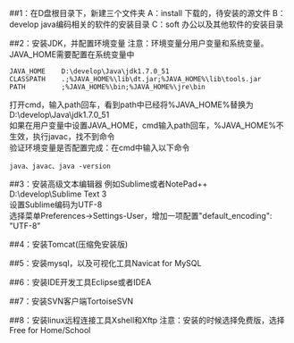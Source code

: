 ##1：在D盘根目录下，新建三个文件夹
A：install   下载的，待安装的源文件
B：develop   java编码相关的软件的安装目录
C：soft      办公以及其他软件的安装目录


##2：安装JDK，并配置环境变量
注意：环境变量分用户变量和系统变量。JAVA_HOME需要配置在系统变量中 <br>
    
    JAVA_HOME    D:\develop\Java\jdk1.7.0_51
	CLASSPATH    .;%JAVA_HOME%\lib\dt.jar;%JAVA_HOME%\lib\tools.jar
	PATH         ;%JAVA_HOME%\bin;%JAVA_HOME%\jre\bin

打开cmd，输入path回车，看到path中已经将%JAVA_HOME%替换为D:\develop\Java\jdk1.7.0_51 <br>
如果在用户变量中设置JAVA_HOME，cmd输入path回车，%JAVA_HOME%不生效，执行javac，找不到命令 <br>
验证环境变量是否配置完成：在cmd中输入以下命令<br>
    
    java、javac、java -version



##3：安装高级文本编辑器
例如Sublime或者NotePad++ <br>
D:\develop\Sublime Text 3 <br>
设置Sublime编码为UTF-8 <br>
选择菜单Preferences->Settings-User，增加一项配置"default_encoding": "UTF-8"<br>


##4：安装Tomcat(压缩免安装版)

##5：安装mysql，以及可视化工具Navicat for MySQL 

##6：安装IDE开发工具Eclipse或者IDEA

##7：安装SVN客户端TortoiseSVN

##8：安装linux远程连接工具Xshell和Xftp
   注意：安装的时候选择免费版，选择Free for Home/School



